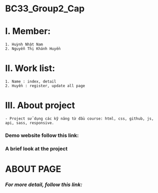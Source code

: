 # BC33_Group2_Cap
# I. Member:
    1. Huỳnh Nhật Nam  
    2. Nguyễn Thị Khánh Huyền

# II. Work list:
    1. Name : index, detail
    2. Huyền : register, update all page
   
# III. About project
    - Project sử dụng các kỹ năng từ đầu course: html, css, github, js, api, sass, responsive.

### Demo website follow this link: 

### A brief look at the project

# ABOUT PAGE

### *For more detail, follow this link:* 



